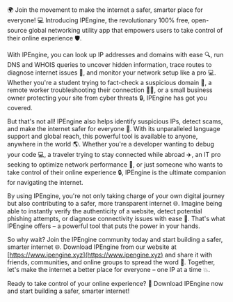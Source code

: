 🌍 Join the movement to make the internet a safer, smarter place for everyone! 💻 Introducing IPEngine, the revolutionary 100% free, open-source global networking utility app that empowers users to take control of their online experience 🛡️.

With IPEngine, you can look up IP addresses and domains with ease 🔍, run DNS and WHOIS queries to uncover hidden information, trace routes to diagnose internet issues 📡, and monitor your network setup like a pro 💻. Whether you're a student trying to fact-check a suspicious domain 👀, a remote worker troubleshooting their connection 🏃‍♂️, or a small business owner protecting your site from cyber threats 🔒, IPEngine has got you covered.

But that's not all! IPEngine also helps identify suspicious IPs, detect scams, and make the internet safer for everyone 🚀. With its unparalleled language support and global reach, this powerful tool is available to anyone, anywhere in the world 🌎. Whether you're a developer wanting to debug your code 💻, a traveler trying to stay connected while abroad ✈️, an IT pro seeking to optimize network performance 💸, or just someone who wants to take control of their online experience 🔒, IPEngine is the ultimate companion for navigating the internet.

By using IPEngine, you're not only taking charge of your own digital journey but also contributing to a safer, more transparent internet 🌐. Imagine being able to instantly verify the authenticity of a website, detect potential phishing attempts, or diagnose connectivity issues with ease 🔧. That's what IPEngine offers – a powerful tool that puts the power in your hands.

So why wait? Join the IPEngine community today and start building a safer, smarter internet 🌐. Download IPEngine from our website at [https://www.ipengine.xyz](https://www.ipengine.xyz) and share it with friends, communities, and online groups to spread the word 🔁. Together, let's make the internet a better place for everyone – one IP at a time 💥.

Ready to take control of your online experience? 🚀 Download IPEngine now and start building a safer, smarter internet!